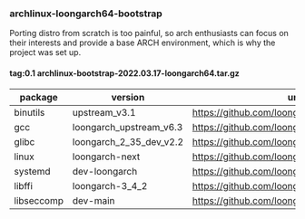 ### archlinux-loongarch64-bootstrap
Porting distro from scratch is too painful, so arch enthusiasts can focus on their interests and provide a base ARCH environment, which is why the project was set up.


#### tag:0.1 archlinux-bootstrap-2022.03.17-loongarch64.tar.gz

| package | version | url |
| ---- | ---- | ---- |
| binutils | upstream_v3.1 | https://github.com/loongson/binutils-gdb.git |
| gcc | loongarch_upstream_v6.3 | https://github.com/loongson/gcc.git |
| glibc | loongarch_2_35_dev_v2.2 | https://github.com/loongson/glibc.git |
| linux | loongarch-next | https://github.com/loongson/linux.git |
| systemd | dev-loongarch | https://github.com/loongarch64/systemd.git |
| libffi | loongarch-3_4_2 | https://github.com/loongson/libffi.git |
| libseccomp | dev-main | https://github.com/loongarch64/libseccomp.git |
